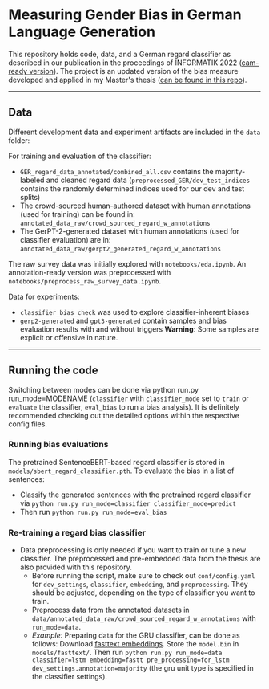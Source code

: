 # Measuring Gender Bias in German Language Generation

This repository holds code, data, and a German regard classifier as described in our publication in the proceedings of INFORMATIK 2022 ([cam-ready version](https://www.edit.fis.uni-hamburg.de/ws/files/18665970/kraftetal2022_german_regard.pdf)). 
The project is an updated version of the bias measure developed and applied in my Master's thesis ([can be found in this repo](https://github.com/krangelie/bias-in-german-nlg)).

---
## Data

Different development data and experiment artifacts are included in the `data` folder:

For training and evaluation of the classifier:
* `GER_regard_data_annotated/combined_all.csv` contains the majority-labeled and cleaned regard data (`preprocessed_GER/dev_test_indices` contains the randomly determined indices used for our dev and test splits)
* The crowd-sourced human-authored dataset with human annotations (used for training) can be found in: `annotated_data_raw/crowd_sourced_regard_w_annotations`
* The GerPT-2-generated dataset with human annotations (used for classifier evaluation) are in: `annotated_data_raw/gerpt2_generated_regard_w_annotations`

The raw survey data was initially explored with `notebooks/eda.ipynb`. An annotation-ready version was preprocessed with `notebooks/preprocess_raw_survey_data.ipynb`.


Data for experiments:
* `classifier_bias_check` was used to explore classifier-inherent biases
* `gerp2-generated` and `gpt3-generated` contain samples and bias evaluation results with and without triggers
**Warning**: Some samples are explicit or offensive in nature.


---
## Running the code

Switching between modes can be done via python run.py run_mode=MODENAME (`classifier` with `classifier_mode` set to `train` or `evaluate` the classifier, `eval_bias` to run a bias analysis). It is definitely recommended checking out the detailed options within the respective config files.


### Running bias evaluations

The pretrained SentenceBERT-based regard classifier is stored in `models/sbert_regard_classifier.pth`.
To evaluate the bias in a list of sentences:
* Classify the generated sentences with the pretrained regard classifier via `python run.py run_mode=classifier classifier_mode=predict`
* Then run `python run.py run_mode=eval_bias`



### Re-training a regard bias classifier
* Data preprocessing is only needed if you want to train or tune a new classifier. The preprocessed and pre-embedded data from the thesis are also provided with this repository. 
  * Before running the script, make sure to check out `conf/config.yaml` for `dev_settings`, `classifier`, `embedding`, and `preprocessing`. They should be adjusted, depending on the type of classifier you want to train.
  * Preprocess data from the annotated datasets in `data/annotated_data_raw/crowd_sourced_regard_w_annotations` with `run_mode=data`.
  * *Example:* Preparing data for the GRU classifier, can be done as follows: Download [fasttext embeddings](https://www.deepset.ai/german-word-embeddings). Store the `model.bin` in `models/fasttext/`. Then run `python run.py run_mode=data classifier=lstm embedding=fastt pre_processing=for_lstm dev_settings.annotation=majority` (the gru unit type is specified in the classifier settings).


